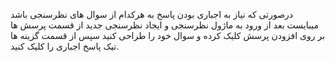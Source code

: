 <p>درصورتی که نیاز به اجباری بودن پاسخ به هرکدام از سوال های نظرسنجی باشد میبایست بعد از ورود به ماژول نظرسنجی و ایجاد نظرسنجی جدید از قسمت پرسش ها بر روی افزودن پرسش کلیک کرده و سوال خود را طراحی کنید سپس از قسمت گزینه ها تیک پاسخ اجباری را کلیک کنید.</p>